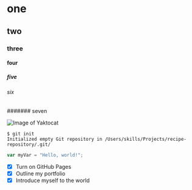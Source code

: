 # one
## two
### three
#### four
##### five
###### six
####### seven

![Image of Yaktocat](https://octodex.github.com/images/yaktocat.png)

```
$ git init
Initialized empty Git repository in /Users/skills/Projects/recipe-repository/.git/
```

``` javascript
var myVar = "Hello, world!";
```

- [x] Turn on GitHub Pages
- [x] Outline my portfolio
- [x] Introduce myself to the world
